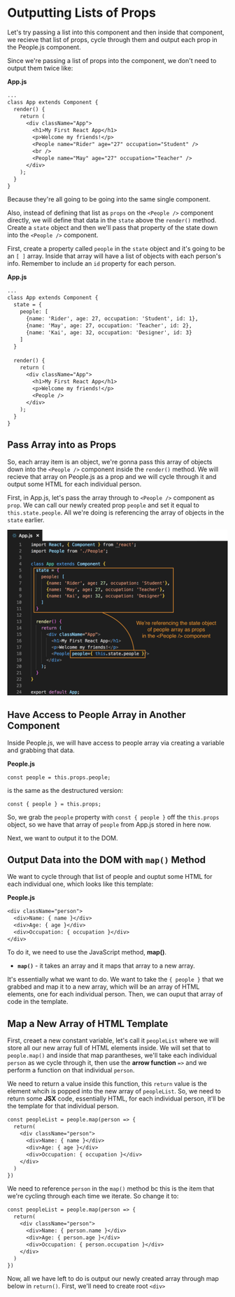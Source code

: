 # Outputting Lists of Props

Let's try passing a list into this component and then inside that component, we recieve that list of props, cycle through them and output each prop in the People.js component.

Since we're passing a list of props into the component, we don't need to output them twice like:


**App.js**
```
...
class App extends Component {
  render() {
    return (
      <div className="App">
        <h1>My First React App</h1>
        <p>Welcome my friends!</p>
        <People name="Rider" age="27" occupation="Student" />
        <br />
        <People name="May" age="27" occupation="Teacher" />
      </div>
    );
  }
}
```

Because they're all going to be going into the same single component.

Also, instead of defining that list as ```props``` on the ```<People />``` component directly, we will define that data in the ```state``` above the ```render()``` method. Create a ```state``` object and then we'll pass that property of the state down into the ```<People />``` component.

First, create a property called ```people``` in the ```state``` object and it's going to be an ```[ ]``` array. Inside that array will have a list of objects with each person's info. Remember to include an ```id``` property for each person.

**App.js**
```
...
class App extends Component {
  state = {
    people: [
      {name: 'Rider', age: 27, occupation: 'Student', id: 1},
      {name: 'May', age: 27, occupation: 'Teacher', id: 2},
      {name: 'Kai', age: 32, occupation: 'Designer', id: 3}
    ]
  }

  render() {
    return (
      <div className="App">
        <h1>My First React App</h1>
        <p>Welcome my friends!</p>
        <People />
      </div>
    );
  }
}
```

## Pass Array into as Props

So, each array item is an object, we're gonna pass this array of objects down into the ```<People />``` component inside the ```render()``` method. We will recieve that array on People.js as a prop and we will cycle through it and output some HTML for each individual person.

First, in App.js, let's pass the array through to ```<People />``` component as ```prop```. We can call our newly created prop ```people``` and set it equal to ```this.state.people```. All we're doing is referencing the array of objects in the ```state``` earlier.

<kbd>![alt text](img/refstatetoprop.png "screenshot")</kbd>

## Have Access to People Array in Another Component

Inside People.js, we will have access to people array via creating a variable and grabbing that data.

**People.js**
```
const people = this.props.people;
```

is the same as the destructured version:

```
const { people } = this.props;
```

So, we grab the ```people``` property with ```const { people }``` off the ```this.props``` object, so we have that array of ```people``` from App.js stored in here now.

Next, we want to output it to the DOM.

## Output Data into the DOM with ```map()``` Method

We want to cycle through that list of people and ouptut some HTML for each individual one, which looks like this template:

**People.js**
```
<div className="person">
  <div>Name: { name }</div>
  <div>Age: { age }</div>
  <div>Occupation: { occupation }</div>
</div>
```

To do it, we need to use the JavaScript method, **map()**.

  * **```map()```** - it takes an array and it maps that array to a new array.

It's essentially what we want to do. We want to take the ```{ people }``` that we grabbed and map it to a new array, which will be an array of HTML elements, one for each individual person. Then, we can ouput that array of code in the template.

## Map a New Array of HTML Template

First, creaet a new constant variable, let's call it ```peopleList``` where we will store all our new array full of HTML elements inside. We will set that to ```people.map()``` and inside that map parantheses, we'll take each individual ```person``` as we cycle through it, then use the **arrow function** ```=>``` and we perform a function on that individual ```person```. 

We need to return a value inside this function, this ```return``` value is the element whcih is popped into the new array of ```peopleList```. So, we need to return some **JSX** code, essentially HTML, for each individual person, it'll be the template for that individual person.

```
const peopleList = people.map(person => {
  return(
    <div className="person">
      <div>Name: { name }</div>
      <div>Age: { age }</div>
      <div>Occupation: { occupation }</div>
    </div>
  )
})
```

We need to reference ```person``` in the ```map()``` method bc this is the item that we're cycling through each time we iterate. So change it to:

```
const peopleList = people.map(person => {
  return(
    <div className="person">
      <div>Name: { person.name }</div>
      <div>Age: { person.age }</div>
      <div>Occupation: { person.occupation }</div>
    </div>
  )
})
```

Now, all we have left to do is output our newly created array through map below in ```return()```. First, we'll need to create root ```<div>```

```

```
